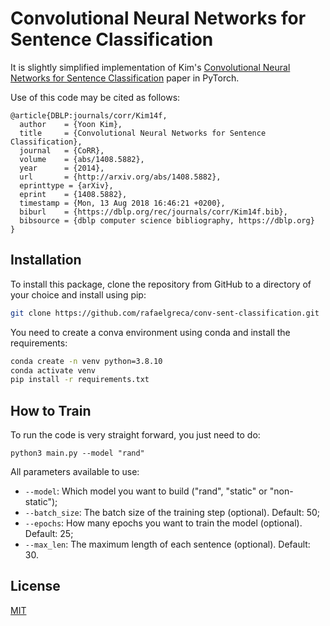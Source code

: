 # Convolutional Neural Networks for Sentence Classification

It is slightly simplified implementation of Kim's [Convolutional Neural Networks for Sentence Classification](https://arxiv.org/abs/1408.5882) paper in PyTorch.

Use of this code may be cited as follows:

```
@article{DBLP:journals/corr/Kim14f,
  author    = {Yoon Kim},
  title     = {Convolutional Neural Networks for Sentence Classification},
  journal   = {CoRR},
  volume    = {abs/1408.5882},
  year      = {2014},
  url       = {http://arxiv.org/abs/1408.5882},
  eprinttype = {arXiv},
  eprint    = {1408.5882},
  timestamp = {Mon, 13 Aug 2018 16:46:21 +0200},
  biburl    = {https://dblp.org/rec/journals/corr/Kim14f.bib},
  bibsource = {dblp computer science bibliography, https://dblp.org}
}
```

## Installation

To install this package, clone the repository from GitHub to a directory of your choice and install using pip:
```bash
git clone https://github.com/rafaelgreca/conv-sent-classification.git
```

You need to create a conva environment using conda and install the requirements:
```bash
conda create -n venv python=3.8.10
conda activate venv
pip install -r requirements.txt
```

## How to Train

To run the code is very straight forward, you just need to do:

```python3 
python3 main.py --model "rand"
```

All parameters available to use:
- `--model`: Which model you want to build ("rand", "static" or "non-static");
- `--batch_size`: The batch size of the training step (optional). Default: 50;
- `--epochs`: How many epochs you want to train the model (optional). Default: 25;
- `--max_len`: The maximum length of each sentence (optional). Default: 30.

## License

[MIT](https://choosealicense.com/licenses/mit/)